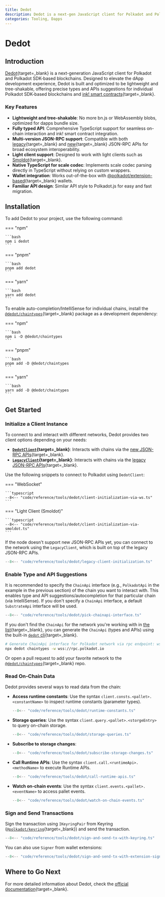 ```yaml
---
title: Dedot
description: Dedot is a next-gen JavaScript client for Polkadot and Polkadot SDK-based blockchains, offering lightweight, tree-shakable APIs with strong TypeScript support.
categories: Tooling, Dapps
---
```


# Dedot

## Introduction

[Dedot](https://github.com/dedotdev/dedot){target=\_blank} is a next-generation JavaScript client for Polkadot and Polkadot SDK-based blockchains. Designed to elevate the dApp development experience, Dedot is built and optimized to be lightweight and tree-shakable, offering precise types and APIs suggestions for individual Polkadot SDK-based blockchains and [ink! smart contracts](https://use.ink/){target=\_blank}.

### Key Features

- **Lightweight and tree-shakable**: No more bn.js or WebAssembly blobs, optimized for dapps bundle size.
- **Fully typed API**: Comprehensive TypeScript support for seamless on-chain interaction and ink! smart contract integration.
- **Multi-version JSON-RPC support**: Compatible with both [legacy](https://github.com/w3f/PSPs/blob/master/PSPs/drafts/psp-6.md){target=\_blank} and [new](https://paritytech.github.io/json-rpc-interface-spec/introduction.html){target=\_blank} JSON-RPC APIs for broad ecosystem interoperability.
- **Light client support**: Designed to work with light clients such as [Smoldot](https://github.com/smol-dot/smoldot){target=\_blank}.
- **Native TypeScript for scale codec**: Implements scale codec parsing directly in TypeScript without relying on custom wrappers.
- **Wallet integration**: Works out-of-the-box with [@polkadot/extension-based](https://github.com/polkadot-js/extension?tab=readme-ov-file#api-interface){target=\_blank} wallets.
- **Familiar API design**: Similar API style to Polkadot.js for easy and fast migration.

## Installation

To add Dedot to your project, use the following command:

=== "npm"

    ```bash
    npm i dedot
    ```

=== "pnpm"

    ```bash
    pnpm add dedot
    ```

=== "yarn"

    ```bash
    yarn add dedot
    ```

To enable auto-completion/IntelliSense for individual chains, install the [`@dedot/chaintypes`](https://www.npmjs.com/package/@dedot/chaintypes){target=\_blank} package as a development dependency:

=== "npm"

    ```bash
    npm i -D @dedot/chaintypes
    ```

=== "pnpm"

    ```bash
    pnpm add -D @dedot/chaintypes
    ```

=== "yarn"

    ```bash
    yarn add -D @dedot/chaintypes
    ```

## Get Started

### Initialize a Client Instance

To connect to and interact with different networks, Dedot provides two client options depending on your needs:

- **[`DedotClient`](https://docs.dedot.dev/clients-and-providers/clients#dedotclient){target=\_blank}**: Interacts with chains via the [new JSON-RPC APIs](https://paritytech.github.io/json-rpc-interface-spec/introduction.html){target=\_blank}.
- **[`LegacyClient`](https://docs.dedot.dev/clients-and-providers/clients#legacyclient){target=\_blank}**: Interacts with chains via the [legacy JSON-RPC APIs](https://github.com/w3f/PSPs/blob/master/PSPs/drafts/psp-6.md){target=\_blank}.

Use the following snippets to connect to Polkadot using `DedotClient`:

=== "WebSocket"

    ```typescript
    --8<-- "code/reference/tools/dedot/client-initialization-via-ws.ts"
    ```

=== "Light Client (Smoldot)"

    ```typescript
    --8<-- "code/reference/tools/dedot/client-initialization-via-smoldot.ts"
    ```

If the node doesn't support new JSON-RPC APIs yet, you can connect to the network using the `LegacyClient`, which is built on top of the legacy JSON-RPC APIs.

```typescript
--8<-- "code/reference/tools/dedot/legacy-client-initialization.ts"
```

### Enable Type and API Suggestions

It is recommended to specify the `ChainApi` interface (e.g., `PolkadotApi` in the example in the previous section) of the chain you want to interact with. This enables type and API suggestions/autocompletion for that particular chain (via IntelliSense). If you don't specify a `ChainApi` interface, a default `SubstrateApi` interface will be used.

```typescript
--8<-- "code/reference/tools/dedot/pick-chainapi-interface.ts"
```

If you don't find the `ChainApi` for the network you're working with in [the list](https://github.com/dedotdev/chaintypes?tab=readme-ov-file#supported-networks){target=\_blank}, you can generate the `ChainApi` (types and APIs) using the built-in [`dedot` cli](https://docs.dedot.dev/cli){target=\_blank}.

```bash
# Generate ChainApi interface for Polkadot network via rpc endpoint: wss://rpc.polkadot.io
npx dedot chaintypes -w wss://rpc.polkadot.io
```

Or open a pull request to add your favorite network to the [`@dedot/chaintypes`](https://github.com/dedotdev/chaintypes){target=\_blank} repo.

### Read On-Chain Data

Dedot provides several ways to read data from the chain:

- **Access runtime constants**: Use the syntax `client.consts.<pallet>.<constantName>` to inspect runtime constants (parameter types).

    ```typescript
    --8<-- "code/reference/tools/dedot/runtime-constants.ts"
    ```

- **Storage queries**: Use the syntax `client.query.<pallet>.<storgeEntry>` to query on-chain storage.

    ```typescript
    --8<-- "code/reference/tools/dedot/storage-queries.ts"
    ```

- **Subscribe to storage changes**:

    ```typescript
    --8<-- "code/reference/tools/dedot/subscribe-storage-changes.ts"
    ```

- **Call Runtime APIs**: Use the syntax `client.call.<runtimeApi>.<methodName>` to execute Runtime APIs.

    ```typescript
    --8<-- "code/reference/tools/dedot/call-runtime-apis.ts"
    ```

- **Watch on-chain events**: Use the syntax `client.events.<pallet>.<eventName>` to access pallet events.
    
    ```typescript
    --8<-- "code/reference/tools/dedot/watch-on-chain-events.ts"
    ```

### Sign and Send Transactions

Sign the transaction using `IKeyringPair` from Keyring ([`@polkadot/keyring`](https://polkadot.js.org/docs/keyring/start/sign-verify/){target=\_blank}) and send the transaction.

```typescript
--8<-- "code/reference/tools/dedot/sign-and-send-tx-with-keyring.ts"
```

You can also use `Signer` from wallet extensions:

```typescript
--8<-- "code/reference/tools/dedot/sign-and-send-tx-with-extension-signer.ts"
```

## Where to Go Next

For more detailed information about Dedot, check the [official documentation](https://dedot.dev/){target=\_blank}.
